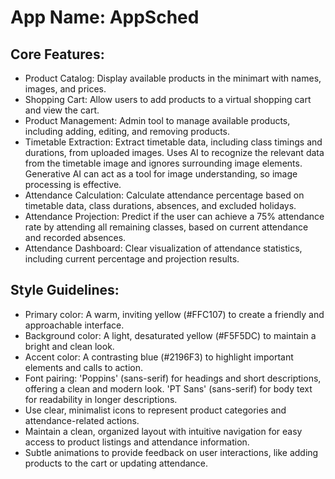 # **App Name**: AppSched

## Core Features:

- Product Catalog: Display available products in the minimart with names, images, and prices.
- Shopping Cart: Allow users to add products to a virtual shopping cart and view the cart.
- Product Management: Admin tool to manage available products, including adding, editing, and removing products.
- Timetable Extraction: Extract timetable data, including class timings and durations, from uploaded images. Uses AI to recognize the relevant data from the timetable image and ignores surrounding image elements. Generative AI can act as a tool for image understanding, so image processing is effective.  
- Attendance Calculation: Calculate attendance percentage based on timetable data, class durations, absences, and excluded holidays.
- Attendance Projection: Predict if the user can achieve a 75% attendance rate by attending all remaining classes, based on current attendance and recorded absences. 
- Attendance Dashboard: Clear visualization of attendance statistics, including current percentage and projection results.

## Style Guidelines:

- Primary color: A warm, inviting yellow (#FFC107) to create a friendly and approachable interface.
- Background color: A light, desaturated yellow (#F5F5DC) to maintain a bright and clean look.
- Accent color: A contrasting blue (#2196F3) to highlight important elements and calls to action.
- Font pairing: 'Poppins' (sans-serif) for headings and short descriptions, offering a clean and modern look. 'PT Sans' (sans-serif) for body text for readability in longer descriptions.
- Use clear, minimalist icons to represent product categories and attendance-related actions.
- Maintain a clean, organized layout with intuitive navigation for easy access to product listings and attendance information.
- Subtle animations to provide feedback on user interactions, like adding products to the cart or updating attendance.